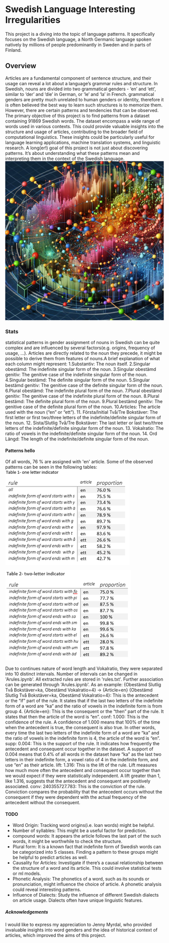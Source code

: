 # Swedish Language Interesting Irregularities
This project is a diving into the topic of language patterns. It specifically focuses on the Swedish language, a North Germanic language spoken natively by millions of people predominantly in Sweden and in parts of Finland.

## Overview

Articles are a fundamental component of sentence structure, and their usage can reveal a lot about a language’s grammar rules and structure. 
In Swedish, nouns are divided into two grammatical genders - ‘en’ and ‘ett’, similar to ‘der’ and ‘die’ in German, or ‘le’ and ‘la’ in French. grammatical genders are pretty much unrelated to human genders or identity, therefore it is often believed the best way to learn such structures is to memorize them.
However, there are certain patterns and tendencies that can be observed. 
The primary objective of this project is to find patterns from a dataset containing 91869 Swedish words. The dataset encompass a wide range of words used in various contexts. 
This could provide valuable insights into the structure and usage of articles, contributing to the broader field of computational linguistics. These insights could be particularly useful for language learning applications, machine translation systems, and linguistic research.
A long(er!) goal of this project is not just about discovering patterns. It’s about understanding what these patterns mean and interpreting them in the context of the Swedish language.
<img src="https://github.com/Hirbod-JORFlint/Language-Analysis/blob/37354651a50452b4405371818d48e06aa711002f/Stage_2/Swedish/props/Pattern_mining_connections.jpeg"></img>

### Stats
statistical patterns in gender assignment of nouns in Swedish can be quite complex and are influenced by several factors(e.g. origins, frequency of usage, ...). 
Articles are directly related to the noun they precede, it might be possible to derive them from features of nouns.A brief explanation of what each column might represent:
	1.Substantiv: The noun itself.
	2.Singular obestämd: The indefinite singular form of the noun.
	3.Singular obestämd genitiv: The genitive case of the indefinite singular form of the noun.
	4.Singular bestämd: The definite singular form of the noun.
	5.Singular bestämd genitiv: The genitive case of the definite singular form of the noun.
	6.Plural obestämd: The indefinite plural form of the noun.
	7.Plural obestämd genitiv: The genitive case of the indefinite plural form of the noun.
	8.Plural bestämd: The definite plural form of the noun.
	9.Plural bestämd genitiv: The genitive case of the definite plural form of the noun.
	10.Articles: The article used with the noun (“en” or “ett”).
	11. Första/Initial Två/Tre Bokstäver: The first letter or first two/three letters of the indefinite/definite singular form of the noun. 
	12. Sista/Slutlig Två/Tre Bokstäver: The last letter or last two/three letters of the indefinite/definite singular form of the noun. 
	13. Vokalratio: The ratio of vowels in the indefinite/definite singular form of the noun.
	14. Ord Längd: The length of the indefinite/definite singular form of the noun.
	
#### Patterns hello

Of all words, 76 % are assigned with 'en' article. Some of the observed patterns can be seen in the following tables:
<img src="https://github.com/Hirbod-JORFlint/Language-Analysis/blob/8910c1146223b0c1632593dffe9219773f7d7523/Stage_2/Swedish/props/Table_1.PNG"></img>


<img src="https://github.com/Hirbod-JORFlint/Language-Analysis/blob/8910c1146223b0c1632593dffe9219773f7d7523/Stage_2/Swedish/props/Table_2.PNG"></img>


Due to continues nature of word length and Vokalratio, they were separated into 10 distinct intervals. Number of intervals can be changed in 'Arules.ipynb'.
All extracted rules are stored in 'rules.txt'. Further association can be generated through 'Arules.ipynb'. As an example:
{Obestämd Slutlig Två Bokstäver=ka, Obestämd Vokalratio=4} -> {Article=en}
{Obestämd Slutlig Två Bokstäver=ka, Obestämd Vokalratio=4}: This is the antecedent or the “if” part of the rule. It states that if the last two letters of the indefinite form of a word are “ka” and the ratio of vowels in the indefinite form is from group 4.
{Article=en}: This is the consequent or the “then” part of the rule. It states that then the article of the word is “en”.
conf: 1.000: This is the confidence of the rule. A confidence of 1.000 means that 100% of the time when the antecedent is true, the consequent is also true. In other words, every time the last two letters of the indefinite form of a word are “ka” and the ratio of vowels in the indefinite form is 4, the article of the word is “en”.
supp: 0.004: This is the support of the rule. It indicates how frequently the antecedent and consequent occur together in the dataset. A support of 0.004 means that 0.4% of all words in the dataset have “ka” as the last two letters in their indefinite form, a vowel ratio of 4 in the indefinite form, and use “en” as their article.
lift: 1.316: This is the lift of the rule. Lift measures how much more often the antecedent and consequent occur together than we would expect if they were statistically independent. A lift greater than 1, like 1.316, suggests that the antecedent and consequent are positively associated.
conv: 240355727.783: This is the conviction of the rule. Conviction compares the probability that the antecedent occurs without the consequent if they were dependent with the actual frequency of the antecedent without the consequent.

#### TODO

- Word Origin: Tracking word origins(i.e. loan words) might be helpful.
- Number of syllables: This might be a useful factor for prediction.
- compound words: It appears the article follows the last part of the such words, it might be worthwhile to check the structure.
- Plural form: It is a known fact that indefinite form of Swedish words can be categorized into 5 classes. Finding a pattern to these groups might be helpful to predict articles as well.
- Causality for Articles: Investigate if there’s a causal relationship between the structure of a word and its article. This could involve statistical tests or ml models.
- Phonetic Analysis: The phonetics of a word, such as its sounds or pronunciation, might influence the choice of article. A phonetic analysis could reveal interesting patterns.
- Influence of Dialects: Study the influence of different Swedish dialects on article usage. Dialects often have unique linguistic features.

##### Acknowledgements

I would like to express my appreciation to Jenny Myrdal, who provided invaluable insights into word genders and the idea of historical context of articles, which improved the aims of this project. 


